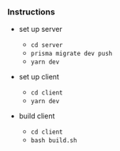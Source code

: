 ### Instructions

- set up server

  - `cd server`
  - `prisma migrate dev push`
  - `yarn dev`

- set up client

  - `cd client`
  - `yarn dev`

- build client

  - `cd client`
  - `bash build.sh`
